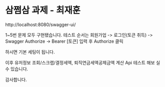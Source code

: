 # 삼쩜삼 과제 - 최재훈
http://localhost:8080/swagger-ui/

1~5번 문제 모두 구현됐습니다.
테스트 순서는
회원가업 -> 로그인(토큰 취득) -> Swagger Authorize -> Bearer [토큰] 입력 후 Authorize 클릭

하시면 기본 세팅이 됩니다.

이후 유저정보 조회/스크랩/결정세액, 퇴직연금세액공제금액 계산 Api 테스트 해보 실 수 있습니다.

감사합니다.


